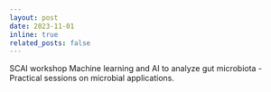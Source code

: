```yaml
---
layout: post
date: 2023-11-01
inline: true
related_posts: false
---
```


SCAI workshop Machine learning and AI to analyze gut microbiota - Practical sessions on microbial applications.